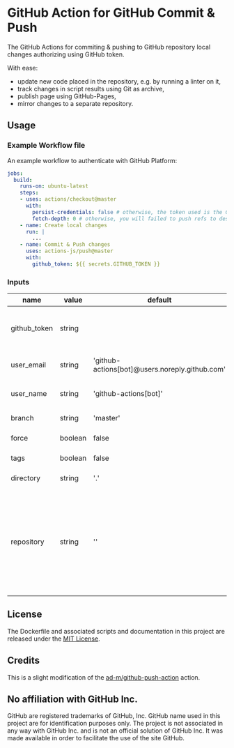 # GitHub Action for GitHub Commit & Push

The GitHub Actions for commiting & pushing to GitHub repository local changes authorizing using GitHub token.

With ease:
- update new code placed in the repository, e.g. by running a linter on it,
- track changes in script results using Git as archive,
- publish page using GitHub-Pages,
- mirror changes to a separate repository.

## Usage

### Example Workflow file

An example workflow to authenticate with GitHub Platform:

```yaml
jobs:
  build:
    runs-on: ubuntu-latest
    steps:
    - uses: actions/checkout@master
      with:
        persist-credentials: false # otherwise, the token used is the GITHUB_TOKEN, instead of your personal token
        fetch-depth: 0 # otherwise, you will failed to push refs to dest repo
    - name: Create local changes
      run: |
        ...
    - name: Commit & Push changes
      uses: actions-js/push@master
      with:
        github_token: ${{ secrets.GITHUB_TOKEN }}
```

### Inputs

| name         | value   | default                     | description |
| ------------ | ------  | --------------------------- | ----------- |
| github_token | string  |                             | Token for the repo. Can be passed in using `${{ secrets.GITHUB_TOKEN }}`. |
| user_email   | string  | 'github-actions[bot]@users.noreply.github.com' | Email used to configure user.email in `git config`. |
| user_name    | string  | 'github-actions[bot]'       | Name used to configure user.name in `git config`. |
| branch       | string  | 'master'                    | Destination branch to push changes. |
| force        | boolean | false                       | Determines if force push is used. |
| tags         | boolean | false                       | Determines if `--tags` is used. |
| directory    | string  | '.'                         | Directory to change to before pushing. |
| repository   | string  | ''                          | Repository name. Default or empty repository name represents current github repository. If you want to push to other repository, you should make a [personal access token](https://github.com/settings/tokens) and use it as the `github_token` input.  |

## License

The Dockerfile and associated scripts and documentation in this project are released under the [MIT License](LICENSE).

## Credits

This is a slight modification of the [ad-m/github-push-action](https://github.com/ad-m/github-push-action) action.

## No affiliation with GitHub Inc.

GitHub are registered trademarks of GitHub, Inc. GitHub name used in this project are for identification purposes only. The project is not associated in any way with GitHub Inc. and is not an official solution of GitHub Inc. It was made available in order to facilitate the use of the site GitHub.